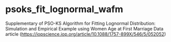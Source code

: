 # psoks_fit_lognormal_wafm
Supplementary of PSO-KS Algorithm for Fitting Lognormal Distribution: Simulation and Empirical Example using Women Age at First Marriage Data article (https://iopscience.iop.org/article/10.1088/1757-899X/546/5/052052)
